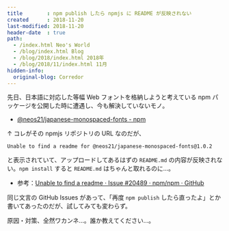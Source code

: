 ```yaml
---
title        : npm publish したら npmjs に README が反映されない
created      : 2018-11-20
last-modified: 2018-11-20
header-date  : true
path:
  - /index.html Neo's World
  - /blog/index.html Blog
  - /blog/2018/index.html 2018年
  - /blog/2018/11/index.html 11月
hidden-info:
  original-blog: Corredor
---
```


先日、日本語に対応した等幅 Web フォントを格納しようと考えている npm パッケージを公開した時に遭遇し、今も解決していないモノ。

- [@neos21/japanese-monospaced-fonts - npm](https://www.npmjs.com/package/@neos21/japanese-monospaced-fonts)

↑ コレがその npmjs リポジトリの URL なのだが、

```
Unable to find a readme for @neos21/japanese-monospaced-fonts@1.0.2
```

と表示されていて、アップロードしてあるはずの `README.md` の内容が反映されない。`npm install` すると `README.md` はちゃんと取れるのに…。

- 参考：[Unable to find a readme · Issue #20489 · npm/npm · GitHub](https://github.com/npm/npm/issues/20489)

同じ文言の GitHub Issues があって、「再度 `npm publish` したら直ったよ」とか書いてあったのだが、試してみても変わらず。

原因・対策、全然ワカンネ…。誰か教えてください…。
